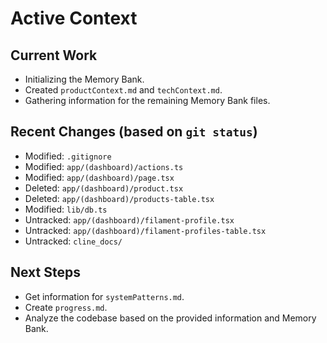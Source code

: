 # Active Context

## Current Work
- Initializing the Memory Bank.
- Created `productContext.md` and `techContext.md`.
- Gathering information for the remaining Memory Bank files.

## Recent Changes (based on `git status`)
- Modified: `.gitignore`
- Modified: `app/(dashboard)/actions.ts`
- Modified: `app/(dashboard)/page.tsx`
- Deleted: `app/(dashboard)/product.tsx`
- Deleted: `app/(dashboard)/products-table.tsx`
- Modified: `lib/db.ts`
- Untracked: `app/(dashboard)/filament-profile.tsx`
- Untracked: `app/(dashboard)/filament-profiles-table.tsx`
- Untracked: `cline_docs/`

## Next Steps
- Get information for `systemPatterns.md`.
- Create `progress.md`.
- Analyze the codebase based on the provided information and Memory Bank.
